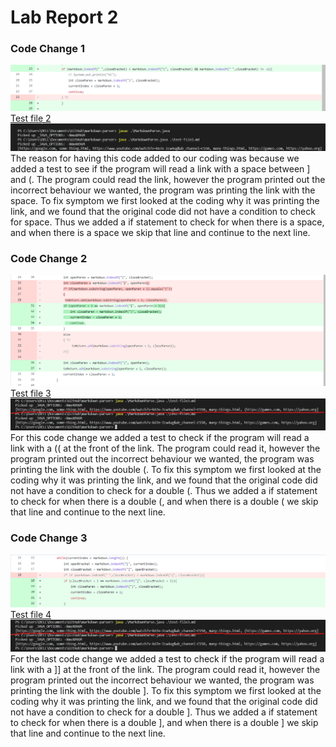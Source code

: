 # Lab Report 2
### Code Change 1
![Image](2-2.PNG)
[Test file 2](https://kevinzheng2222.github.io/cse15l-lab-reports/test-file3.md)
![Image](test-1.png)
The reason for having this code added to our coding was because we added a test to see if the program will read a link with a space between ] and (. The program could read the link, however the program printed out the incorrect behaviour we wanted, the program was printing the link with the space. To fix symptom we first looked at the coding why it was printing the link, and we found that the original code did not have a condition to check for space. Thus we added a if statement to check for when there is a space, and when there is a space we skip that line and continue to the next line.

### Code Change 2
![Image](3-2.PNG)
[Test file 3](https://kevinzheng2222.github.io/cse15l-lab-reports/test-file4.md)
![Image](test-2-3.jpg)
For this code change we added a test to check if the program will read a link with a (( at the front of the link. The program could read it, however the program printed out the incorrect behaviour we wanted, the program was printing the link with the double (. To fix this symptom we first looked at the coding why it was printing the link, and we found that the original code did not have a condition to check for a double (. Thus we added a if statement to check for when there is a double (, and when there is a double ( we skip that line and continue to the next line.

### Code Change 3
![Image](1-2.PNG)
[Test file 4](https://kevinzheng2222.github.io/cse15l-lab-reports/test-file2.md)
![Image](test-2-3.jpg)
For the last code change we added a test to check if the program will read a link with a ]] at the front of the link. The program could read it, however the program printed out the incorrect behaviour we wanted, the program was printing the link with the double ]. To fix this symptom we first looked at the coding why it was printing the link, and we found that the original code did not have a condition to check for a double ]. Thus we added a if statement to check for when there is a double ], and when there is a double ] we skip that line and continue to the next line.
